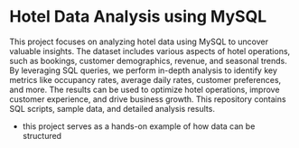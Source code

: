 # Hotel Data Analysis using MySQL
This project focuses on analyzing hotel data using MySQL to uncover valuable insights. The dataset includes various aspects of hotel operations, such as bookings, customer demographics, revenue, and seasonal trends. By leveraging SQL queries, we perform in-depth analysis to identify key metrics like occupancy rates, average daily rates, customer preferences, and more. The results can be used to optimize hotel operations, improve customer experience, and drive business growth. This repository contains SQL scripts, sample data, and detailed analysis results.
* this project serves as a hands-on example of how data can be structured
